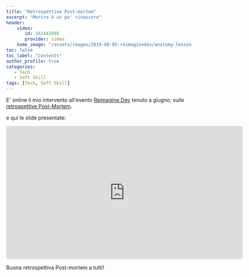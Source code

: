 ```yaml
---
title: "Retrospettive Post-mortem"
excerpt: "Morire è un po' rinascere"
header:
    video:
       id: 342442898
       provider: vimeo
    home_image: "/assets/images/2019-08-05-reimaginedev/anatomy-lesson-rembrandt.jpg"
toc: false
toc_label: "Contents"
author_profile: true
categories: 
   - Tech
   - Soft Skill
tags: [Tech, Soft Skill]
---
```


E' online il mio intervento all'evento [Reimagine Dev](https://reimagine.dev/) tenuto a giugno, sulle [retrospettive Post-Mortem](https://player.vimeo.com/video/342442898).

e qui le slide presentate: 

<iframe src="https://docs.google.com/presentation/d/e/2PACX-1vSKC32fg_4-9Vleuhl1r6_Yw6DPx4QNfmrbrNL4fGbtlLKscpuPDdGF-KxiSgd-jEkebABsm40cA2UI/embed?start=false&loop=false&delayms=3000" frameborder="0" width="640" height="360" allowfullscreen="true" mozallowfullscreen="true" webkitallowfullscreen="true"></iframe>


Buona retrospettiva Post-mortem a tutti! 

